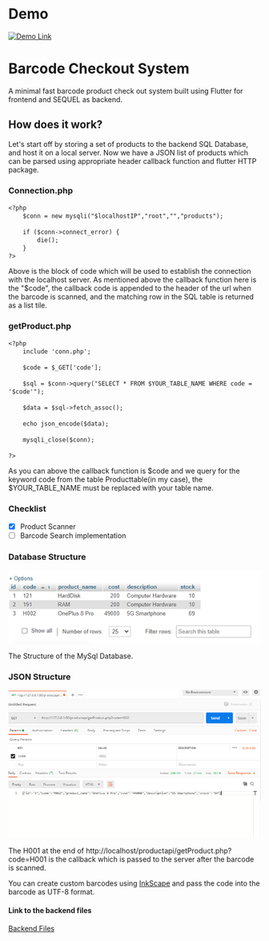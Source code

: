 # Demo

[![Demo Link](https://img.youtube.com/vi/_2oKN243dLs/0.jpg)](https://www.youtube.com/watch?v=_2oKN243dLs)

# Barcode Checkout System
A minimal fast barcode product check out system built using Flutter for frontend and SEQUEL as backend.

## How does it work?
Let's start off by storing a set of products to the backend SQL Database, and host it on a local server. Now we have a JSON list of products which can be parsed using appropriate header callback function and flutter HTTP package.

### Connection.php
```
<?php
	$conn = new mysqli("$localhostIP","root","","products");

	if ($conn->connect_error) {
		die();
	}
?>
```
Above is the block of code which will be used to establish the connection with the localhost server.
As mentioned above the callback function here is the "$code", the callback code is appended to the header of the url when the barcode is scanned, and the matching row in the SQL table is returned as a list tile.

### getProduct.php
```
<?php
	include 'conn.php';

	$code = $_GET['code'];

	$sql = $conn->query("SELECT * FROM $YOUR_TABLE_NAME WHERE code = '$code'");

	$data = $sql->fetch_assoc();

	echo json_encode($data);

	mysqli_close($conn);

?>
```
As you can above the callback function is $code and we query for the keyword code from the table Producttable(in my case), the $YOUR_TABLE_NAME must be replaced with your table name.

### Checklist

- [x] Product Scanner
- [ ] Barcode Search implementation

### Database Structure

![DB Structure](https://github.com/xanf-code/productbarcode/blob/master/AppShots/dbStruct.PNG)

The Structure of the MySql Database.

### JSON Structure

![JSON Structure](https://github.com/xanf-code/productbarcode/blob/master/AppShots/postman.PNG)

The H001 at the end of http://localhost/productapi/getProduct.php?code=H001 is the callback which is passed to the server after the barcode is scanned.

You can create custom barcodes using [InkScape](https://inkscape.org/) and pass the code into the barcode as UTF-8 format.

#### Link to the backend files

[Backend Files](https://github.com/xanf-code/BackendProdCode)
